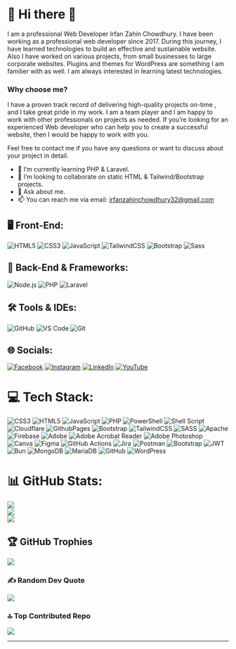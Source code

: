 # 💫 Hi there 👋

I am a professional Web Developer Irfan Zahin Chowdhury.
I have been working as a professional web developer since 2017. During this journey, I have learned technologies to build an effective and sustainable website. Also I have worked on various projects, from small businesses to large corporate websites. Plugins and themes for WordPress are something I am familier with as well. I am always interested in learning latest technologies.

### Why choose me?

I have a proven track record of delivering high-quality projects on-time , and I take great pride in my work. I am a team player and I am happy to work with other professionals on projects as needed. If you’re looking for an experienced Web developer who can help you to create a successful website, then I would be happy to work with you. 

Feel free to contact me if you have any questions or want to discuss about your project in detail.


- 🌱 I’m currently learning PHP & Laravel.
- 👯 I’m looking to collaborate on static HTML & Tailwind/Bootstrap projects.
- 💬 Ask about me.
- 📫 You can reach me via email: irfanzahinchowdhury32@gmail.com 



## 🖥️ Front-End:
![HTML5](https://img.shields.io/badge/HTML5-E34F26?style=for-the-badge&logo=html5&logoColor=white)
![CSS3](https://img.shields.io/badge/CSS3-1572B6?style=for-the-badge&logo=css3&logoColor=white)
![JavaScript](https://img.shields.io/badge/JavaScript-F7DF1E?style=for-the-badge&logo=javascript&logoColor=black)
![TailwindCSS](https://img.shields.io/badge/TailwindCSS-38B2AC?style=for-the-badge&logo=tailwind-css&logoColor=white)
![Bootstrap](https://img.shields.io/badge/Bootstrap-563D7C?style=for-the-badge&logo=bootstrap&logoColor=white)
![Sass](https://img.shields.io/badge/Sass-CC6699?style=for-the-badge&logo=sass&logoColor=white) 

## 🔧 Back-End & Frameworks:
![Node.js](https://img.shields.io/badge/Node.js-339933?style=for-the-badge&logo=nodedotjs&logoColor=white)
![PHP](https://img.shields.io/badge/PHP-777BB4?style=for-the-badge&logo=php&logoColor=white)
![Laravel](https://img.shields.io/badge/Laravel-FF2D20?style=for-the-badge&logo=laravel&logoColor=white)

## 🛠️ Tools & IDEs:
![GitHub](https://img.shields.io/badge/GitHub-181717?style=for-the-badge&logo=github)
![VS Code](https://img.shields.io/badge/Visual_Studio_Code-0078d7?style=for-the-badge&logo=visual-studio-code&logoColor=white)
![Git](https://img.shields.io/badge/Git-F05032?style=for-the-badge&logo=git&logoColor=white)

## 🌐 Socials:
[![Facebook](https://img.shields.io/badge/Facebook-%231877F2.svg?logo=Facebook&logoColor=white)](https://facebook.com/irfanzahin.chowdhury) [![Instagram](https://img.shields.io/badge/Instagram-%23E4405F.svg?logo=Instagram&logoColor=white)](https://instagram.com/irfanchowdhury1305/) [![LinkedIn](https://img.shields.io/badge/LinkedIn-%230077B5.svg?logo=linkedin&logoColor=white)](https://linkedin.com/in/irfanchowdhury13/) [![YouTube](https://img.shields.io/badge/YouTube-%23FF0000.svg?logo=YouTube&logoColor=white)](https://youtube.com/@@mr.penguin13) 

# 💻 Tech Stack:
![CSS3](https://img.shields.io/badge/css3-%231572B6.svg?style=flat&logo=css3&logoColor=white) ![HTML5](https://img.shields.io/badge/html5-%23E34F26.svg?style=flat&logo=html5&logoColor=white) ![JavaScript](https://img.shields.io/badge/javascript-%23323330.svg?style=flat&logo=javascript&logoColor=%23F7DF1E) ![PHP](https://img.shields.io/badge/php-%23777BB4.svg?style=flat&logo=php&logoColor=white) ![PowerShell](https://img.shields.io/badge/PowerShell-%235391FE.svg?style=flat&logo=powershell&logoColor=white) ![Shell Script](https://img.shields.io/badge/shell_script-%23121011.svg?style=flat&logo=gnu-bash&logoColor=white) ![Cloudflare](https://img.shields.io/badge/Cloudflare-F38020?style=flat&logo=Cloudflare&logoColor=white) ![GithubPages](https://img.shields.io/badge/github%20pages-121013?style=flat&logo=github&logoColor=white) ![Bootstrap](https://img.shields.io/badge/bootstrap-%238511FA.svg?style=flat&logo=bootstrap&logoColor=white) ![TailwindCSS](https://img.shields.io/badge/tailwindcss-%2338B2AC.svg?style=flat&logo=tailwind-css&logoColor=white) ![SASS](https://img.shields.io/badge/SASS-hotpink.svg?style=flat&logo=SASS&logoColor=white) ![Apache](https://img.shields.io/badge/apache-%23D42029.svg?style=flat&logo=apache&logoColor=white) ![Firebase](https://img.shields.io/badge/firebase-a08021?style=flat&logo=firebase&logoColor=ffcd34) ![Adobe](https://img.shields.io/badge/adobe-%23FF0000.svg?style=flat&logo=adobe&logoColor=white) ![Adobe Acrobat Reader](https://img.shields.io/badge/Adobe%20Acrobat%20Reader-EC1C24.svg?style=flat&logo=Adobe%20Acrobat%20Reader&logoColor=white) ![Adobe Photoshop](https://img.shields.io/badge/adobe%20photoshop-%2331A8FF.svg?style=flat&logo=adobe%20photoshop&logoColor=white) ![Canva](https://img.shields.io/badge/Canva-%2300C4CC.svg?style=flat&logo=Canva&logoColor=white) ![Figma](https://img.shields.io/badge/figma-%23F24E1E.svg?style=flat&logo=figma&logoColor=white) ![GitHub Actions](https://img.shields.io/badge/github%20actions-%232671E5.svg?style=flat&logo=githubactions&logoColor=white) ![Jira](https://img.shields.io/badge/jira-%230A0FFF.svg?style=flat&logo=jira&logoColor=white) ![Postman](https://img.shields.io/badge/Postman-FF6C37?style=flat&logo=postman&logoColor=white) ![Bootstrap](https://img.shields.io/badge/bootstrap-%238511FA.svg?style=flat&logo=bootstrap&logoColor=white) ![JWT](https://img.shields.io/badge/JWT-black?style=flat&logo=JSON%20web%20tokens) ![Bun](https://img.shields.io/badge/Bun-%23000000.svg?style=flat&logo=bun&logoColor=white) ![MongoDB](https://img.shields.io/badge/MongoDB-%234ea94b.svg?style=flat&logo=mongodb&logoColor=white) ![MariaDB](https://img.shields.io/badge/MariaDB-003545?style=flat&logo=mariadb&logoColor=white) ![GitHub](https://img.shields.io/badge/github-%23121011.svg?style=flat&logo=github&logoColor=white)
 ![WordPress](https://img.shields.io/badge/WordPress-21759B?style=for-the-badge&logo=wordpress&logoColor=white)
 
# 📊 GitHub Stats:
![](https://github-readme-stats.vercel.app/api?username=IrfanChowdhury13&theme=dark&hide_border=false&include_all_commits=false&count_private=false)<br/>
![](https://github-readme-streak-stats.herokuapp.com/?user=IrfanChowdhury13&theme=dark&hide_border=false)<br/>
![](https://github-readme-stats.vercel.app/api/top-langs/?username=IrfanChowdhury13&theme=dark&hide_border=false&include_all_commits=false&count_private=false&layout=compact)

## 🏆 GitHub Trophies
![](https://github-profile-trophy.vercel.app/?username=IrfanChowdhury13&theme=radical&no-frame=false&no-bg=false&margin-w=4)

### ✍️ Random Dev Quote
![](https://quotes-github-readme.vercel.app/api?type=horizontal&theme=radical)

### 🔝 Top Contributed Repo
![](https://github-contributor-stats.vercel.app/api?username=IrfanChowdhury13&limit=5&theme=radical&combine_all_yearly_contributions=true)

---
